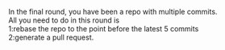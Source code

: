 In the final round, you have been a repo with multiple commits.<br/>
All you need to do in this round is<br/> 
1:rebase the repo to the point before the latest 5 commits<br/>
2:generate a pull request.<br/>
